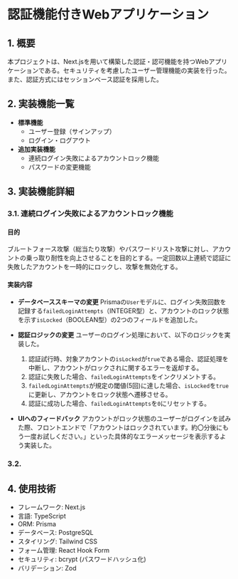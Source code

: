 # 認証機能付きWebアプリケーション

## 1. 概要

本プロジェクトは、Next.jsを用いて構築した認証・認可機能を持つWebアプリケーションである。セキュリティを考慮したユーザー管理機能の実装を行った。
また、認証方式にはセッションベース認証を採用した。

## 2. 実装機能一覧

-   **標準機能**
    -   ユーザー登録（サインアップ）
    -   ログイン・ログアウト
-   **追加実装機能**
    -   連続ログイン失敗によるアカウントロック機能
    -   パスワードの変更機能

## 3. 実装機能詳細

### 3.1. 連続ログイン失敗によるアカウントロック機能

#### 目的

ブルートフォース攻撃（総当たり攻撃）やパスワードリスト攻撃に対し、アカウントの乗っ取り耐性を向上させることを目的とする。一定回数以上連続で認証に失敗したアカウントを一時的にロックし、攻撃を無効化する。

#### 実装内容

-   **データベーススキーマの変更**
    Prismaの`User`モデルに、ログイン失敗回数を記録する`failedLoginAttempts`（INTEGER型）と、アカウントのロック状態を示す`isLocked`（BOOLEAN型）の2つのフィールドを追加した。

-   **認証ロジックの変更**
    ユーザーのログイン処理において、以下のロジックを実装した。
    1.  認証試行時、対象アカウントの`isLocked`が`true`である場合、認証処理を中断し、アカウントがロックされに関するエラーを返却する。
    2.  認証に失敗した場合、`failedLoginAttempts`をインクリメントする。
    3.  `failedLoginAttempts`が規定の閾値(5回)に達した場合、`isLocked`を`true`に更新し、アカウントをロック状態へ遷移させる。
    4.  認証に成功した場合、`failedLoginAttempts`を`0`にリセットする。

-   **UIへのフィードバック**
    アカウントがロック状態のユーザーがログインを試みた際、フロントエンドで「アカウントはロックされています。約〇分後にもう一度お試しください。」といった具体的なエラーメッセージを表示するよう実装した。

### 3.2. 

## 4. 使用技術

-   フレームワーク: Next.js
-   言語: TypeScript
-   ORM: Prisma
-   データベース: PostgreSQL
-   スタイリング: Tailwind CSS
- フォーム管理: React Hook Form
-   セキュリティ: bcrypt (パスワードハッシュ化)
-   バリデーション: Zod